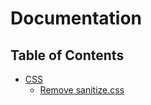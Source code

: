 # Documentation

## Table of Contents

- [CSS](css/README.md)
  - [Remove sanitize.css](css/remove.md)
